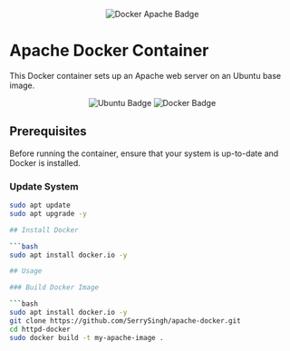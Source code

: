 <p align="center">
  <img src="https://img.shields.io/badge/Docker-Apache-blue?style=for-the-badge" alt="Docker Apache Badge">
</p>

# Apache Docker Container

This Docker container sets up an Apache web server on an Ubuntu base image.

<p align="center">
  <img src="https://img.shields.io/badge/Ubuntu-Latest-orange?style=for-the-badge" alt="Ubuntu Badge">
  <img src="https://img.shields.io/badge/Docker-19.03%2B-blue?style=for-the-badge" alt="Docker Badge">
</p>

## Prerequisites

Before running the container, ensure that your system is up-to-date and Docker is installed.

### Update System

```bash
sudo apt update
sudo apt upgrade -y

## Install Docker

```bash
sudo apt install docker.io -y

## Usage

### Build Docker Image

```bash
sudo apt install docker.io -y
git clone https://github.com/SerrySingh/apache-docker.git
cd httpd-docker
sudo docker build -t my-apache-image .

